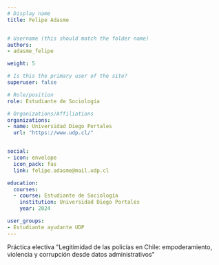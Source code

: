 ```yaml
---
# Display name
title: Felipe Adasme


# Username (this should match the folder name)
authors:
- adasme_felipe

weight: 5 

# Is this the primary user of the site?
superuser: false

# Role/position
role: Estudiante de Sociología

# Organizations/Affiliations
organizations:
- name: Universidad Diego Portales
  url: "https://www.udp.cl/"


social:
- icon: envelope
  icon_pack: fas
  link: felipe.adasme@mail.udp.cl

education:
  courses:
  - course: Estudiante de Sociología
    institution: Universidad Diego Portales
    year: 2024

user_groups:
- Estudiante ayudante UDP 
---
```

Práctica electiva "Legitimidad de las policías en Chile: empoderamiento, violencia y corrupción desde datos administrativos"

